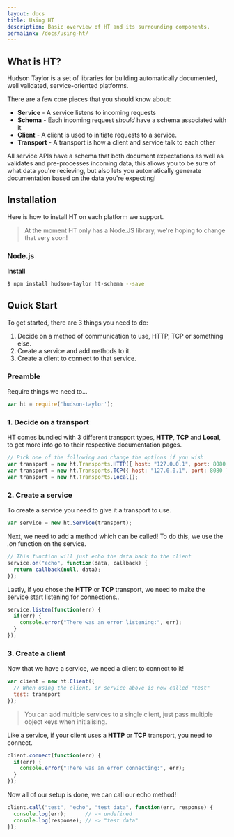 ```yaml
---
layout: docs
title: Using HT
description: Basic overview of HT and its surrounding components.
permalink: /docs/using-ht/
---
```


## What is HT?

Hudson Taylor is a set of libraries for building automatically documented, well validated, service-oriented platforms.

There are a few core pieces that you should know about:

- **Service** - A service listens to incoming requests
- **Schema** - Each incoming request *should* have a schema associated with it
- **Client** - A client is used to initiate requests to a service.
- **Transport** - A transport is how a client and service talk to each other

All service APIs have a schema that both document expectations as well as validates and pre-processes incoming data, this allows you to be sure of what data you're recieving, but also lets you automatically generate documentation based on the data you're expecting!

## Installation

Here is how to install HT on each platform we support.

<blockquote class="ht-callout ht-callout-info">
  <p>
    At the moment HT only has a Node.JS library, we're hoping to change that very soon!
  </p>
</blockquote>

### Node.js

**Install**

```sh
$ npm install hudson-taylor ht-schema --save
```

## Quick Start

To get started, there are 3 things you need to do:

1. Decide on a method of communication to use, HTTP, TCP or something else.
2. Create a service and add methods to it.
3. Create a client to connect to that service.

### Preamble

Require things we need to...

```js
var ht = require('hudson-taylor');
```

### 1. Decide on a transport

HT comes bundled with 3 different transport types, **HTTP**, **TCP** and **Local**, to get more info go to their respective documentation pages.

```js
// Pick one of the following and change the options if you wish
var transport = new ht.Transports.HTTP({ host: "127.0.0.1", port: 8080 });
var transport = new ht.Transports.TCP({ host: "127.0.0.1", port: 8080 });
var transport = new ht.Transports.Local();
```

### 2. Create a service

To create a service you need to give it a transport to use.

```js
var service = new ht.Service(transport);
```

Next, we need to add a method which can be called! To do this, we use the *.on* function on the service.

```js
// This function will just echo the data back to the client
service.on("echo", function(data, callback) {
  return callback(null, data);
});
```

Lastly, if you chose the **HTTP** or **TCP** transport, we need to make the service start listening for connections..

```js
service.listen(function(err) {
  if(err) {
    console.error("There was an error listening:", err);
  }
});
```

### 3. Create a client

Now that we have a service, we need a client to connect to it!

```js
var client = new ht.Client({
  // When using the client, or service above is now called "test"
  test: transport
});
```
<blockquote class="ht-callout ht-callout-info">
  <p>
    You can add multiple services to a single client, just pass multiple object keys when initialising.
  </p>
</blockquote>

Like a service, if your client uses a **HTTP** or **TCP** transport, you need to connect.

```js
client.connect(function(err) {
  if(err) {
    console.error("There was an error connecting:", err);
  }
});
```

Now all of our setup is done, we can call our echo method!

```js
client.call("test", "echo", "test data", function(err, response) {
  console.log(err);      // -> undefined
  console.log(response); // -> "test data"
});
```